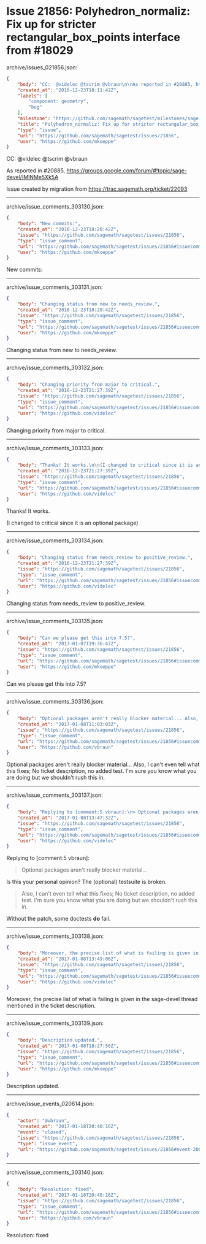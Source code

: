 # Issue 21856: Polyhedron_normaliz: Fix up for stricter rectangular_box_points interface from #18029

archive/issues_021856.json:
```json
{
    "body": "CC:  @videlec @tscrim @vbraun\n\nAs reported in #20885, https://groups.google.com/forum/#!topic/sage-devel/IMlNMe5Xk5A\n\nIssue created by migration from https://trac.sagemath.org/ticket/22093\n\n",
    "created_at": "2016-12-23T18:11:42Z",
    "labels": [
        "component: geometry",
        "bug"
    ],
    "milestone": "https://github.com/sagemath/sagetest/milestones/sage-7.5",
    "title": "Polyhedron_normaliz: Fix up for stricter rectangular_box_points interface from #18029",
    "type": "issue",
    "url": "https://github.com/sagemath/sagetest/issues/21856",
    "user": "https://github.com/mkoeppe"
}
```
CC:  @videlec @tscrim @vbraun

As reported in #20885, https://groups.google.com/forum/#!topic/sage-devel/IMlNMe5Xk5A

Issue created by migration from https://trac.sagemath.org/ticket/22093





---

archive/issue_comments_303130.json:
```json
{
    "body": "New commits:",
    "created_at": "2016-12-23T18:20:42Z",
    "issue": "https://github.com/sagemath/sagetest/issues/21856",
    "type": "issue_comment",
    "url": "https://github.com/sagemath/sagetest/issues/21856#issuecomment-303130",
    "user": "https://github.com/mkoeppe"
}
```

New commits:



---

archive/issue_comments_303131.json:
```json
{
    "body": "Changing status from new to needs_review.",
    "created_at": "2016-12-23T18:20:42Z",
    "issue": "https://github.com/sagemath/sagetest/issues/21856",
    "type": "issue_comment",
    "url": "https://github.com/sagemath/sagetest/issues/21856#issuecomment-303131",
    "user": "https://github.com/mkoeppe"
}
```

Changing status from new to needs_review.



---

archive/issue_comments_303132.json:
```json
{
    "body": "Changing priority from major to critical.",
    "created_at": "2016-12-23T21:27:39Z",
    "issue": "https://github.com/sagemath/sagetest/issues/21856",
    "type": "issue_comment",
    "url": "https://github.com/sagemath/sagetest/issues/21856#issuecomment-303132",
    "user": "https://github.com/videlec"
}
```

Changing priority from major to critical.



---

archive/issue_comments_303133.json:
```json
{
    "body": "Thanks! It works.\n\n(I changed to critical since it is an optional package)",
    "created_at": "2016-12-23T21:27:39Z",
    "issue": "https://github.com/sagemath/sagetest/issues/21856",
    "type": "issue_comment",
    "url": "https://github.com/sagemath/sagetest/issues/21856#issuecomment-303133",
    "user": "https://github.com/videlec"
}
```

Thanks! It works.

(I changed to critical since it is an optional package)



---

archive/issue_comments_303134.json:
```json
{
    "body": "Changing status from needs_review to positive_review.",
    "created_at": "2016-12-23T21:27:39Z",
    "issue": "https://github.com/sagemath/sagetest/issues/21856",
    "type": "issue_comment",
    "url": "https://github.com/sagemath/sagetest/issues/21856#issuecomment-303134",
    "user": "https://github.com/videlec"
}
```

Changing status from needs_review to positive_review.



---

archive/issue_comments_303135.json:
```json
{
    "body": "Can we please get this into 7.5?",
    "created_at": "2017-01-07T19:36:47Z",
    "issue": "https://github.com/sagemath/sagetest/issues/21856",
    "type": "issue_comment",
    "url": "https://github.com/sagemath/sagetest/issues/21856#issuecomment-303135",
    "user": "https://github.com/mkoeppe"
}
```

Can we please get this into 7.5?



---

archive/issue_comments_303136.json:
```json
{
    "body": "Optional packages aren't really blocker material... Also, I can't even tell what this fixes; No ticket description, no added test. I'm sure you know what you are doing but we shouldn't rush this in.",
    "created_at": "2017-01-08T11:03:03Z",
    "issue": "https://github.com/sagemath/sagetest/issues/21856",
    "type": "issue_comment",
    "url": "https://github.com/sagemath/sagetest/issues/21856#issuecomment-303136",
    "user": "https://github.com/vbraun"
}
```

Optional packages aren't really blocker material... Also, I can't even tell what this fixes; No ticket description, no added test. I'm sure you know what you are doing but we shouldn't rush this in.



---

archive/issue_comments_303137.json:
```json
{
    "body": "Replying to [comment:5 vbraun]:\n> Optional packages aren't really blocker material...\n\nIs this your personal opinion? The (optional) testsuite is broken.\n\n> Also, I can't even tell what this fixes; No ticket description, no added test. I'm sure you know what you are doing but we shouldn't rush this in.\n\nWithout the patch, some doctests **do** fail.",
    "created_at": "2017-01-08T13:47:32Z",
    "issue": "https://github.com/sagemath/sagetest/issues/21856",
    "type": "issue_comment",
    "url": "https://github.com/sagemath/sagetest/issues/21856#issuecomment-303137",
    "user": "https://github.com/videlec"
}
```

Replying to [comment:5 vbraun]:
> Optional packages aren't really blocker material...

Is this your personal opinion? The (optional) testsuite is broken.

> Also, I can't even tell what this fixes; No ticket description, no added test. I'm sure you know what you are doing but we shouldn't rush this in.

Without the patch, some doctests **do** fail.



---

archive/issue_comments_303138.json:
```json
{
    "body": "Moreover, the precise list of what is failing is given in the sage-devel thread mentioned in the ticket description.",
    "created_at": "2017-01-08T13:49:06Z",
    "issue": "https://github.com/sagemath/sagetest/issues/21856",
    "type": "issue_comment",
    "url": "https://github.com/sagemath/sagetest/issues/21856#issuecomment-303138",
    "user": "https://github.com/videlec"
}
```

Moreover, the precise list of what is failing is given in the sage-devel thread mentioned in the ticket description.



---

archive/issue_comments_303139.json:
```json
{
    "body": "Description updated.",
    "created_at": "2017-01-08T18:27:56Z",
    "issue": "https://github.com/sagemath/sagetest/issues/21856",
    "type": "issue_comment",
    "url": "https://github.com/sagemath/sagetest/issues/21856#issuecomment-303139",
    "user": "https://github.com/mkoeppe"
}
```

Description updated.



---

archive/issue_events_020614.json:
```json
{
    "actor": "@vbraun",
    "created_at": "2017-01-18T20:40:16Z",
    "event": "closed",
    "issue": "https://github.com/sagemath/sagetest/issues/21856",
    "type": "issue_event",
    "url": "https://github.com/sagemath/sagetest/issues/21856#event-20614"
}
```



---

archive/issue_comments_303140.json:
```json
{
    "body": "Resolution: fixed",
    "created_at": "2017-01-18T20:40:16Z",
    "issue": "https://github.com/sagemath/sagetest/issues/21856",
    "type": "issue_comment",
    "url": "https://github.com/sagemath/sagetest/issues/21856#issuecomment-303140",
    "user": "https://github.com/vbraun"
}
```

Resolution: fixed
